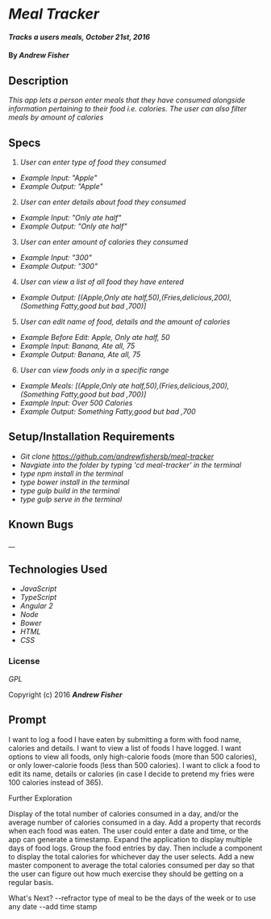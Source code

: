 # _Meal Tracker_

#### _Tracks a users meals, October 21st, 2016_

#### By _**Andrew Fisher**_

## Description

_This app lets a person enter meals that they have consumed alongside information pertaining to their food i.e. calories. The user can also filter meals by amount of calories_


## Specs
1. _User can enter type of food they consumed_
  * _Example Input: "Apple"_
  * _Example Output: "Apple"_
2. _User can enter details about food they consumed_
  * _Example Input: "Only ate half"_
  * _Example Output: "Only ate half"_
3. _User can enter amount of calories they consumed_
  * _Example Input: "300"_
  * _Example Output: "300"_
4. _User can view a list of all food they have entered_
  * _Example Output: [(Apple,Only ate half,50),(Fries,delicious,200),(Something Fatty,good but bad ,700)]_
5. _User can edit name of food, details and the amount of calories_
  * _Example Before Edit: Apple, Only ate half, 50_
  * _Example Input: Banana, Ate all, 75_
  * _Example Output: Banana, Ate all, 75_
6. _User can view foods only in a specific range_
  * _Example Meals: [(Apple,Only ate half,50),(Fries,delicious,200),(Something Fatty,good but bad ,700)]_
  * _Example Input: Over 500 Calories_
  * _Example Output: Something Fatty,good but bad ,700_







## Setup/Installation Requirements

* _Git clone https://github.com/andrewfishersb/meal-tracker_
* _Navgiate into the folder by typing 'cd meal-tracker' in the terminal_
* _type npm install in the terminal_
* _type bower install in the terminal_
* _type gulp build in the terminal_
* _type gulp serve in the terminal_

## Known Bugs

__

## Technologies Used

* _JavaScript_
* _TypeScript_
* _Angular 2_
* _Node_
* _Bower_
* _HTML_
* _CSS_

### License

*GPL*

Copyright (c) 2016 **_Andrew Fisher_**



## Prompt

I want to log a food I have eaten by submitting a form with food name, calories and details.
I want to view a list of foods I have logged.
I want options to view all foods, only high-calorie foods (more than 500 calories), or only lower-calorie foods (less than 500 calories).
I want to click a food to edit its name, details or calories (in case I decide to pretend my fries were 100 calories instead of 365).

Further Exploration

Display of the total number of calories consumed in a day, and/or the average number of calories consumed in a day.
Add a property that records when each food was eaten. The user could enter a date and time, or the app can generate a timestamp.
Expand the application to display multiple days of food logs. Group the food entries by day. Then include a component to display the total calories for whichever day the user selects.
Add a new master component to average the total calories consumed per day so that the user can figure out how much exercise they should be getting on a regular basis.

What's Next?
--refractor type of meal to be the days of the week or to use any date
--add time stamp
